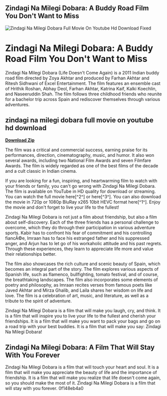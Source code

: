 ## Zindagi Na Milegi Dobara: A Buddy Road Film You Don't Want to Miss

 
![Zindagi Na Milegi Dobara Full Movie On Youtube Hd Download Fixed](https://encrypted-tbn2.gstatic.com/images?q=tbn:ANd9GcTVFXRokyITWPuBiJ632xdVhdtFWwCcACf36nWR0zrCCoP0rsA4cfEy5INn)

 
# Zindagi Na Milegi Dobara: A Buddy Road Film You Don't Want to Miss
 
Zindagi Na Milegi Dobara (Life Doesn't Come Again) is a 2011 Indian buddy road film directed by Zoya Akhtar and produced by Farhan Akhtar and Ritesh Sidhwani of Excel Entertainment. The film features an ensemble cast of Hrithik Roshan, Abhay Deol, Farhan Akhtar, Katrina Kaif, Kalki Koechlin, and Naseeruddin Shah. The film follows three childhood friends who reunite for a bachelor trip across Spain and rediscover themselves through various adventures.
 
## zindagi na milegi dobara full movie on youtube hd download


[**Download Zip**](https://www.google.com/url?q=https%3A%2F%2Fssurll.com%2F2tKGuv&sa=D&sntz=1&usg=AOvVaw3w1uxCRrvYXTYap8DPjF16)

 
The film was a critical and commercial success, earning praise for its performances, direction, cinematography, music, and humor. It also won several awards, including two National Film Awards and seven Filmfare Awards. The film is widely regarded as one of the best films of the decade and a cult classic in Indian cinema.
 
If you are looking for a fun, inspiring, and heartwarming film to watch with your friends or family, you can't go wrong with Zindagi Na Milegi Dobara. The film is available on YouTube in HD quality for download or streaming. You can watch the full movie here[^2^] or here[^3^]. You can also download the movie in 720p or 1080p BluRay x265 10bit HEVC format here[^1^]. Enjoy the movie and don't forget to live your life to the fullest!
  
Zindagi Na Milegi Dobara is not just a film about friendship, but also a film about self-discovery. Each of the three friends has a personal challenge to overcome, which they do through their participation in various adventure sports. Kabir has to confront his fear of commitment and his controlling fiancÃ©e, Imraan has to face his estranged father and his suppressed anger, and Arjun has to let go of his workaholic attitude and his past regrets. Through these experiences, they learn to appreciate life more and value their relationships better.
 
The film also showcases the rich culture and scenic beauty of Spain, which becomes an integral part of the story. The film explores various aspects of Spanish life, such as flamenco, bullfighting, tomato festival, and of course, the breathtaking landscapes. The film also incorporates some elements of poetry and philosophy, as Imraan recites verses from famous poets like Javed Akhtar and Mirza Ghalib, and Laila shares her wisdom on life and love. The film is a celebration of art, music, and literature, as well as a tribute to the spirit of adventure.
 
Zindagi Na Milegi Dobara is a film that will make you laugh, cry, and think. It is a film that will inspire you to live your life to the fullest and cherish your friendships. It is a film that will make you want to pack your bags and go on a road trip with your best buddies. It is a film that will make you say: Zindagi Na Milegi Dobara!
  
## Zindagi Na Milegi Dobara: A Film That Will Stay With You Forever
 
Zindagi Na Milegi Dobara is a film that will touch your heart and soul. It is a film that will make you appreciate the beauty of life and the importance of friendship. It is a film that will make you realize that life doesn't come again, so you should make the most of it. Zindagi Na Milegi Dobara is a film that will stay with you forever.
 0f148eb4a0
